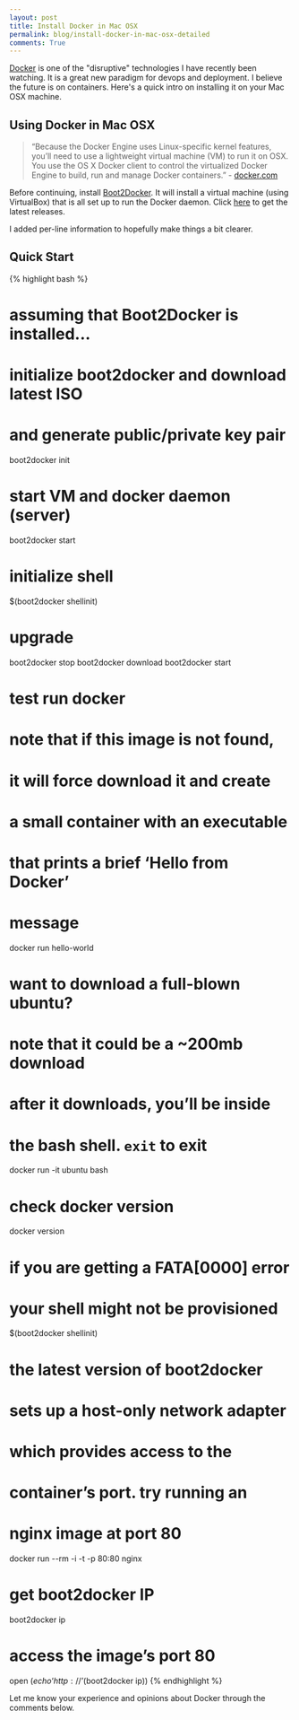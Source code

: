 ```yaml
---
layout: post
title: Install Docker in Mac OSX
permalink: blog/install-docker-in-mac-osx-detailed
comments: True
---
```


[Docker](https://www.docker.com/) is one of the "disruptive" technologies I have recently been watching. It is a great new paradigm for devops and deployment. I believe the future is on containers. Here's a quick intro on installing it on your Mac OSX machine.

## Using Docker in Mac OSX

> “Because the Docker Engine uses Linux-specific kernel features, you’ll need to use a lightweight virtual machine (VM) to run it on OSX. You use the OS X Docker client to control the virtualized Docker Engine to build, run and manage Docker containers.” - [docker.com](https://docs.docker.com/installation/mac/)

Before continuing, install [Boot2Docker](https://github.com/boot2docker/boot2docker). It will install a virtual machine (using VirtualBox) that is all set up to run the Docker daemon. Click [here](https://github.com/boot2docker/osx-installer/releases) to get the latest releases.

I added per-line information to hopefully make things a bit clearer.

## Quick Start

{% highlight bash %}
# assuming that Boot2Docker is installed...

# initialize boot2docker and download latest ISO
# and generate public/private key pair
boot2docker init

# start VM and docker daemon (server)
boot2docker start

# initialize shell
$(boot2docker shellinit)

# upgrade
boot2docker stop
boot2docker download
boot2docker start

# test run docker
# note that if this image is not found,
# it will force download it and create
# a small container with an executable
# that prints a brief ‘Hello from Docker’
# message
docker run hello-world

# want to download a full-blown ubuntu?
# note that it could be a ~200mb download
# after it downloads, you’ll be inside
# the bash shell. `exit` to exit
docker run -it ubuntu bash

# check docker version
docker version

# if you are getting a FATA[0000] error
# your shell might not be provisioned
$(boot2docker shellinit)

# the latest version of boot2docker
# sets up a host-only network adapter
# which provides access to the
# container’s port. try running an
# nginx image at port 80
docker run --rm -i -t -p 80:80 nginx

# get boot2docker IP
boot2docker ip

# access the image’s port 80
open $(echo ‘http://’$(boot2docker ip))
{% endhighlight %}

Let me know your experience and opinions about Docker through the comments below.
